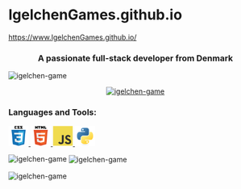 # IgelchenGames.github.io
https://www.IgelchenGames.github.io/

<h3 align="center">A passionate full-stack developer from Denmark</h3>

<p align="left"> <img src="https://komarev.com/ghpvc/?username=igelchen-game&label=Profile%20views&color=0e75b6&style=flat" alt="igelchen-game" /> </p>

<p align="center"> <a href="https://github.com/ryo-ma/github-profile-trophy"><img src="https://github-profile-trophy.vercel.app/?username=igelchen-game" alt="igelchen-game" /></a> </p>

</p>

<h3 align="left">Languages and Tools:</h3>
<p align="left"> <a href="https://www.w3schools.com/css/" target="_blank" rel="noreferrer"> <img src="https://raw.githubusercontent.com/devicons/devicon/master/icons/css3/css3-original-wordmark.svg" alt="css3" width="40" height="40"/> </a> <a href="https://www.w3.org/html/" target="_blank" rel="noreferrer"> <img src="https://raw.githubusercontent.com/devicons/devicon/master/icons/html5/html5-original-wordmark.svg" alt="html5" width="40" height="40"/> </a> <a href="https://developer.mozilla.org/en-US/docs/Web/JavaScript" target="_blank" rel="noreferrer"> <img src="https://raw.githubusercontent.com/devicons/devicon/master/icons/javascript/javascript-original.svg" alt="javascript" width="40" height="40"/> </a> <a href="https://www.python.org" target="_blank" rel="noreferrer"> <img src="https://raw.githubusercontent.com/devicons/devicon/master/icons/python/python-original.svg" alt="python" width="40" height="40"/> </a> </p>

<p><img align="left" src="https://github-readme-stats.vercel.app/api/top-langs?username=igelchen-game&show_icons=true&locale=en&layout=compact" alt="igelchen-game" /></p>

<p>&nbsp;<img align="center" src="https://github-readme-stats.vercel.app/api?username=igelchen-game&show_icons=true&locale=en" alt="igelchen-game" /></p>

<p><img align="center" src="https://github-readme-streak-stats.herokuapp.com/?user=igelchen-game&" alt="igelchen-game" /></p>
